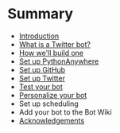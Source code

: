 # Summary

* [Introduction](README.md)
* [What is a Twitter bot?](what_is_a_twitter_bot.md)
* [How we'll build one](how_well_build_one.md)
* [Set up PythonAnywhere](set_up_pythonanywhere.md)
* [Set up GitHub](set_up_github.md)
* [Set up Twitter](set_up_twitter.md)
* [Test your bot](test_your_bot.md)
* [Personalize your bot](personalize_your_bot.md)
* Set up scheduling
* Add your bot to the Bot Wiki
* [Acknowledgements](acknowledgements.md)

